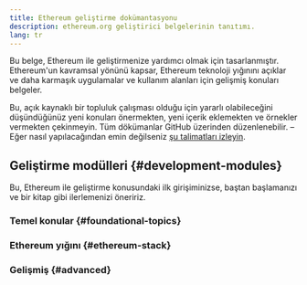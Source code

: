 ```yaml
---
title: Ethereum geliştirme dokümantasyonu
description: ethereum.org geliştirici belgelerinin tanıtımı.
lang: tr
---
```


Bu belge, Ethereum ile geliştirmenize yardımcı olmak için tasarlanmıştır. Ethereum'un kavramsal yönünü kapsar, Ethereum teknoloji yığınını açıklar ve daha karmaşık uygulamalar ve kullanım alanları için gelişmiş konuları belgeler.

Bu, açık kaynaklı bir topluluk çalışması olduğu için yararlı olabileceğini düşündüğünüz yeni konuları önermekten, yeni içerik eklemekten ve örnekler vermekten çekinmeyin. Tüm dökümanlar GitHub üzerinden düzenlenebilir. – Eğer nasıl yapılacağından emin değilseniz [şu talimatları izleyin](https://github.com/ethereum/ethereum-org-website/blob/dev/docs/contributing/editing-markdown.md).

## Geliştirme modülleri {#development-modules}

Bu, Ethereum ile geliştirme konusundaki ilk girişiminizse, baştan başlamanızı ve bir kitap gibi ilerlemenizi öneririz.

### Temel konular {#foundational-topics}

<DeveloperDocsLinks headerId="foundational-topics" />

### Ethereum yığını {#ethereum-stack}

<DeveloperDocsLinks headerId="ethereum-stack" />

### Gelişmiş {#advanced}

<DeveloperDocsLinks headerId="advanced" />
